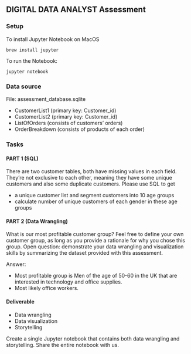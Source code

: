
## DIGITAL DATA ANALYST Assessment

### Setup

To install Jupyter Notebook on MacOS
```commandline
brew install jupyter    
```

To run the Notebook:
```commandline
jupyter notebook
```

### Data source
File: assessment_database.sqlite
- CustomerList1 (primary key: Customer_id)
- CustomerList2 (primary key: Customer_id)
- ListOfOrders (consists of customers’ orders)
- OrderBreakdown (consists of products of each order)

### Tasks

#### PART 1 (SQL)

There are two customer tables, both have missing values in each field. 
They’re not exclusive to each other, meaning they have some unique customers and also some duplicate customers. 
Please use SQL to get 
- a unique customer list and segment customers into 10 age groups
- calculate number of unique customers of each gender in these age groups

#### PART 2 (Data Wrangling)
What is our most profitable customer group? 
Feel free to define your own customer group, as long as you provide a rationale for why you chose this group.
Open question: demonstrate your data wrangling and visualization skills by summarizing the dataset
provided with this assessment. 

Answer:
- Most profitable group is Men of the age of 50-60 in the UK 
that are interested in technology and office supplies.
- Most likely office workers.

#### Deliverable
- Data wrangling
- Data visualization
- Storytelling

Create a single Jupyter notebook that contains both data wrangling and storytelling. 
Share the entire notebook with us.

